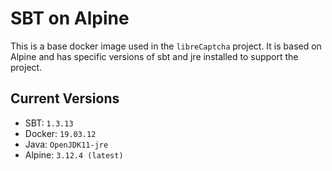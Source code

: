 # SBT on Alpine

This is a base docker image used in the `libreCaptcha` project. 
It is based on Alpine and has specific versions of sbt and jre installed to support the project.

## Current Versions

* SBT: `1.3.13`
* Docker: `19.03.12`
* Java: `OpenJDK11-jre`
* Alpine: `3.12.4 (latest)`

